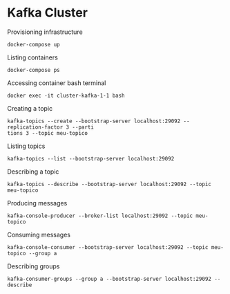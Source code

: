 # Kafka Cluster

Provisioning infrastructure
```
docker-compose up
```

Listing containers
```
docker-compose ps
```

Accessing container bash terminal
```
docker exec -it cluster-kafka-1-1 bash
```

Creating a topic
```
kafka-topics --create --bootstrap-server localhost:29092 --replication-factor 3 --parti
tions 3 --topic meu-topico
```

Listing topics
```
kafka-topics --list --bootstrap-server localhost:29092
```

Describing a topic
```
kafka-topics --describe --bootstrap-server localhost:29092 --topic meu-topico
```

Producing messages
```
kafka-console-producer --broker-list localhost:29092 --topic meu-topico
```

Consuming messages
```
kafka-console-consumer --bootstrap-server localhost:29092 --topic meu-topico --group a
```

Describing groups
```
kafka-consumer-groups --group a --bootstrap-server localhost:29092 --describe
```